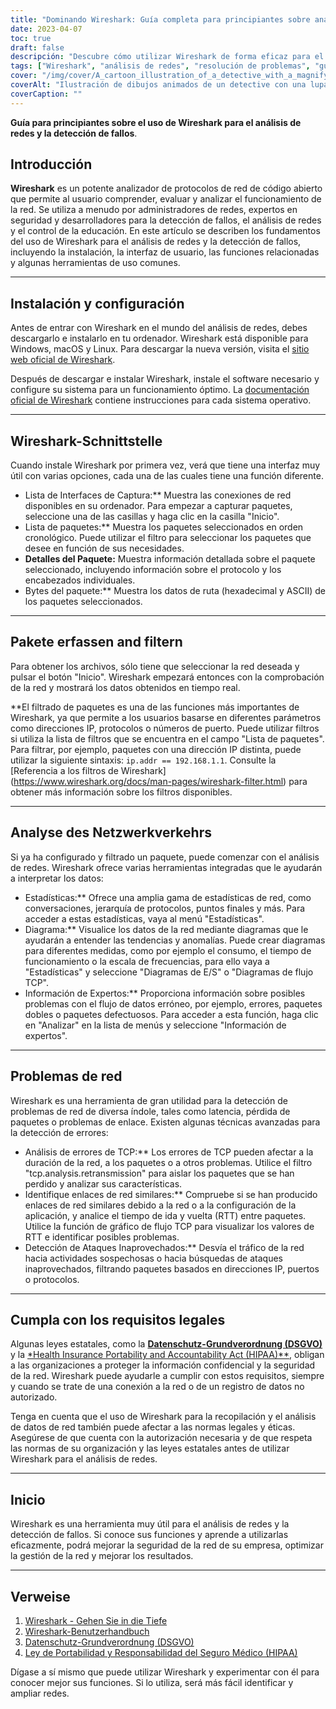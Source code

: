 ```yaml
---
title: "Dominando Wireshark: Guía completa para principiantes sobre análisis de redes"
date: 2023-04-07
toc: true
draft: false
descripción: "Descubre cómo utilizar Wireshark de forma eficaz para el análisis de redes y la solución de problemas con esta detallada guía para principiantes."
tags: ["Wireshark", "análisis de redes", "resolución de problemas", "guía para principiantes", "monitorización de redes", "captura de paquetes", "protocolos de red", "TCP/IP", "visualización de datos", "seguridad de redes", "filtros de captura", "filtros de visualización", "dispositivos de red", "Ethernet", "topología de redes", "diagnóstico de redes", "administración de redes", "rendimiento de redes", "tutorial de Wireshark", "paquetes de datos"].
cover: "/img/cover/A_cartoon_illustration_of_a_detective_with_a_magnifying_glass.png"
coverAlt: "Ilustración de dibujos animados de un detective con una lupa analizando cables de red, mientras el logotipo de Wireshark se cierne sobre ellos, simbolizando el proceso de solución y análisis de problemas de red mediante Wireshark."
coverCaption: ""
---
```



 **Guía para principiantes sobre el uso de Wireshark para el análisis de redes y la detección de fallos**.
 
 ## Introducción
 
 **Wireshark** es un potente analizador de protocolos de red de código abierto que permite al usuario comprender, evaluar y analizar el funcionamiento de la red. Se utiliza a menudo por administradores de redes, expertos en seguridad y desarrolladores para la detección de fallos, el análisis de redes y el control de la educación. En este artículo se describen los fundamentos del uso de Wireshark para el análisis de redes y la detección de fallos, incluyendo la instalación, la interfaz de usuario, las funciones relacionadas y algunas herramientas de uso comunes.
 
 ______
 
 ## Instalación y configuración
 
 Antes de entrar con Wireshark en el mundo del análisis de redes, debes descargarlo e instalarlo en tu ordenador. Wireshark está disponible para Windows, macOS y Linux. Para descargar la nueva versión, visita el [sitio web oficial de Wireshark](https://www.wireshark.org/#download).
 
 Después de descargar e instalar Wireshark, instale el software necesario y configure su sistema para un funcionamiento óptimo. La [documentación oficial de Wireshark](https://www.wireshark.org/docs/wsug_html_chunked/) contiene instrucciones para cada sistema operativo.
 
 ______
 
 ## Wireshark-Schnittstelle
 
 Cuando instale Wireshark por primera vez, verá que tiene una interfaz muy útil con varias opciones, cada una de las cuales tiene una función diferente.
 
 - Lista de Interfaces de Captura:** Muestra las conexiones de red disponibles en su ordenador. Para empezar a capturar paquetes, seleccione una de las casillas y haga clic en la casilla "Inicio".
 - Lista de paquetes:** Muestra los paquetes seleccionados en orden cronológico. Puede utilizar el filtro para seleccionar los paquetes que desee en función de sus necesidades.
 - **Detalles del Paquete:** Muestra información detallada sobre el paquete seleccionado, incluyendo información sobre el protocolo y los encabezados individuales.
 - Bytes del paquete:** Muestra los datos de ruta (hexadecimal y ASCII) de los paquetes seleccionados.
 
 ______
 
 ## Pakete erfassen and filtern
 
 Para obtener los archivos, sólo tiene que seleccionar la red deseada y pulsar el botón "Inicio". Wireshark empezará entonces con la comprobación de la red y mostrará los datos obtenidos en tiempo real.
 
 **El filtrado de paquetes es una de las funciones más importantes de Wireshark, ya que permite a los usuarios basarse en diferentes parámetros como direcciones IP, protocolos o números de puerto. Puede utilizar filtros si utiliza la lista de filtros que se encuentra en el campo "Lista de paquetes". Para filtrar, por ejemplo, paquetes con una dirección IP distinta, puede utilizar la siguiente sintaxis: `ip.addr == 192.168.1.1`. Consulte la [Referencia a los filtros de Wireshark] (https://www.wireshark.org/docs/man-pages/wireshark-filter.html) para obtener más información sobre los filtros disponibles.
 
 ______
 
 ## Analyse des Netzwerkverkehrs
 
 Si ya ha configurado y filtrado un paquete, puede comenzar con el análisis de redes. Wireshark ofrece varias herramientas integradas que le ayudarán a interpretar los datos:
 
 - Estadísticas:** Ofrece una amplia gama de estadísticas de red, como conversaciones, jerarquía de protocolos, puntos finales y más. Para acceder a estas estadísticas, vaya al menú "Estadísticas".
 - Diagrama:** Visualice los datos de la red mediante diagramas que le ayudarán a entender las tendencias y anomalías. Puede crear diagramas para diferentes medidas, como por ejemplo el consumo, el tiempo de funcionamiento o la escala de frecuencias, para ello vaya a "Estadísticas" y seleccione "Diagramas de E/S" o "Diagramas de flujo TCP".
 - Información de Expertos:** Proporciona información sobre posibles problemas con el flujo de datos erróneo, por ejemplo, errores, paquetes dobles o paquetes defectuosos. Para acceder a esta función, haga clic en "Analizar" en la lista de menús y seleccione "Información de expertos".
 
 ______
 
 ## Problemas de red
 
 Wireshark es una herramienta de gran utilidad para la detección de problemas de red de diversa índole, tales como latencia, pérdida de paquetes o problemas de enlace. Existen algunas técnicas avanzadas para la detección de errores:
 
 - Análisis de errores de TCP:** Los errores de TCP pueden afectar a la duración de la red, a los paquetes o a otros problemas. Utilice el filtro "tcp.analysis.retransmission" para aislar los paquetes que se han perdido y analizar sus características.
 - Identifique enlaces de red similares:** Compruebe si se han producido enlaces de red similares debido a la red o a la configuración de la aplicación, y analice el tiempo de ida y vuelta (RTT) entre paquetes. Utilice la función de gráfico de flujo TCP para visualizar los valores de RTT e identificar posibles problemas.
 - Detección de Ataques Inaprovechados:** Desvía el tráfico de la red hacia actividades sospechosas o hacia búsquedas de ataques inaprovechados, filtrando paquetes basados en direcciones IP, puertos o protocolos.
 
 ______
 
 ## Cumpla con los requisitos legales
 
 Algunas leyes estatales, como la [**Datenschutz-Grundverordnung (DSGVO)**](https://eur-lex.europa.eu/legal-content/DE/TXT/?uri=CELEX:32016R0679) y la [*Health Insurance Portability and Accountability Act (HIPAA)**](https://www.hhs.gov/hipaa/index.html), obligan a las organizaciones a proteger la información confidencial y la seguridad de la red. Wireshark puede ayudarle a cumplir con estos requisitos, siempre y cuando se trate de una conexión a la red o de un registro de datos no autorizado.
 
 Tenga en cuenta que el uso de Wireshark para la recopilación y el análisis de datos de red también puede afectar a las normas legales y éticas. Asegúrese de que cuenta con la autorización necesaria y de que respeta las normas de su organización y las leyes estatales antes de utilizar Wireshark para el análisis de redes.
 
 ______
 
 ## Inicio
 
 Wireshark es una herramienta muy útil para el análisis de redes y la detección de fallos. Si conoce sus funciones y aprende a utilizarlas eficazmente, podrá mejorar la seguridad de la red de su empresa, optimizar la gestión de la red y mejorar los resultados.
 
 ______
 
 ## Verweise
 
 1. [Wireshark - Gehen Sie in die Tiefe](https://www.wireshark.org/)
 2. [Wireshark-Benutzerhandbuch](https://www.wireshark.org/docs/wsug_html_chunked/)
 3. [Datenschutz-Grundverordnung (DSGVO)](https://eur-lex.europa.eu/legal-content/DE/TXT/?uri=CELEX:32016R0679)
 4. [Ley de Portabilidad y Responsabilidad del Seguro Médico (HIPAA)](https://www.hhs.gov/hipaa/index.html)
 
 Dígase a sí mismo que puede utilizar Wireshark y experimentar con él para conocer mejor sus funciones. Si lo utiliza, será más fácil identificar y ampliar redes.
 
 
 
 
